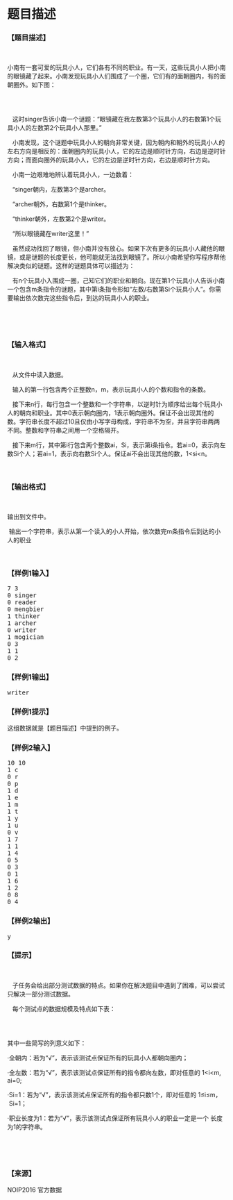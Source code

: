 # 题目描述


<h3>
【题目描述】
</h3>
<p>
<br/>
</p>
<p>
小南有一套可爱的玩具小人，它们各有不同的职业。有一天，这些玩具小人把小南的眼镜藏了起来。小南发现玩具小人们围成了一个圈，它们有的面朝圈内，有的面朝圈外。如下图：
</p>
<p>
<img src="/upload/image/20161121/20161121144602_26216.jpg" alt=""/> 
</p>
<p>
<br/>
</p>
<p>
   这时singer告诉小南一个谜题：“眼镜藏在我左数第3个玩具小人的右数第1个玩具小人的左数第2个玩具小人那里。”
</p>
<p>
   小南发现，这个谜题中玩具小人的朝向非常关键，因为朝内和朝外的玩具小人的左右方向是相反的：面朝圈内的玩具小人，它的左边是顺时针方向，右边是逆时针方向；而面向圈外的玩具小人，它的左边是逆时针方向，右边是顺时针方向。
</p>
<p>
   小南一边艰难地辨认着玩具小人，一边数着：
</p>
<p>
   “singer朝内，左数第3个是archer。
</p>
<p>
   “archer朝外，右数第1个是thinker。
</p>
<p>
   “thinker朝外，左数第2个是writer。
</p>
<p>
   “所以眼镜藏在writer这里！”
</p>
<p>
   虽然成功找回了眼镜，但小南并没有放心。如果下次有更多的玩具小人藏他的眼镜，或是谜题的长度更长，他可能就无法找到眼镜了。所以小南希望你写程序帮他解决类似的谜题。这样的谜题具体可以描述为：
</p>
<p>
   有n个玩具小入围成一圈，己知它们的职业和朝向。现在第1个玩具小人告诉小南一个包含m条指令的谜题，其中第i条指令形如“左数/右数第Si个玩具小人”。你需要输出依次数完这些指令后，到达的玩具小人的职业。
</p>
<p>
<br/>
</p>
<p>
<br/>
</p>
<h3>
【输入格式】
</h3>
<p>
<br/>
</p>
<p>
   从文件中读入数据。
</p>
<p>
   输入的第一行包含两个正整数n，m，表示玩具小人的个数和指令的条数。
</p>
<p>
   接下来n行，每行包含一个整数和一个字符串，以逆时针为顺序给出每个玩具小人的朝向和职业。其中0表示朝向圈内，1表示朝向圈外。保证不会出现其他的数。字符串长度不超过10且仅由小写字母构成，字符串不为空，并且字符串两两不同。整数和字符串之间用一个空格隔开。
</p>
<p>
   接下来m行，其中第i行包含两个整数ai，Si，表示第i条指令。若ai=0，表示向左数Si个人；若ai=1，表示向右数Si个人。保证ai不会出现其他的数，1&lt;si&lt;n。
</p>
<p>
<br/>
</p>
<h3>
【输出格式】
</h3>
<p>
<br/>
</p>
<p>
输出到文件中。
</p>
<p>
 输出一个字符串，表示从第一个读入的小人开始，依次数完m条指令后到达的小人的职业
</p>
<p>
<br/>
</p>
<h3>
【样例1输入】
</h3>
<pre>7 3
0 singer
0 reader
0 mengbier
1 thinker
1 archer
0 writer
1 mogician
0 3
1 1
0 2</pre>
<h3>
【样例1输出】
</h3>
<pre>writer
</pre>
<h3>
【样例1提示】
</h3>
<p>
这组数据就是【题目描述】中提到的例子。
</p>
<h3>
【样例2输入】
</h3>
<pre>10 10
1 c
0 r
0 p
1 d
1 e
1 m
1 t
1 y
1 u
0 v
1 7
1 1
1 4
0 5
0 3
0 1
1 6
1 2
0 8
0 4
</pre>
<h3>
【样例2输出】
</h3>
<pre>y
</pre>
<h3>
【提示】
</h3>
<p>
<br/>
</p>
<p>
   子任务会给出部分测试数据的特点。如果你在解决题目中遇到了困难，可以尝试只解决一部分测试数据。
</p>
<p>
   每个测试点的数据规模及特点如下表：
</p>
<p>
<img src="/upload/image/20161121/20161121145555_83677.jpg" alt=""/> 
</p>
<p>
<br/>
</p>
<p>
其中一些简写的列意义如下：
</p>
<p>
·全朝内：若为“√”，表示该测试点保证所有的玩具小人都朝向圈内；
</p>
<p>
·全左数：若为“√”，表示该测试点保证所有的指令都向左数，即对任意的 1&lt;i&lt;m, ai=0;
</p>
<p>
·Si=1：若为“√”，表示该测试点保证所有的指令都只数1个，即对任意的 1≤i≤m，  Si=1；
</p>
<p>
·职业长度为1：若为“√”，表示该测试点保证所有玩具小人的职业一定是一个 长度为1的字符串。
</p>
<p>
<br/>
</p>
<p>
<br/>
</p>
<h3>
【来源】
</h3>
<p>
NOIP2016 官方数据
</p>
